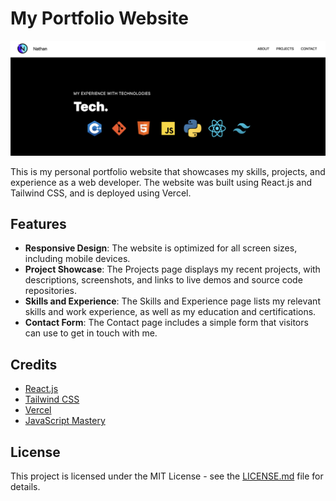 # My Portfolio Website

![Screenshot of My Portfolio Website](./screenshot.png)

This is my personal portfolio website that showcases my skills, projects, and experience as a web developer. The website was built using React.js and Tailwind CSS, and is deployed using Vercel.

## Features

- **Responsive Design**: The website is optimized for all screen sizes, including mobile devices.
- **Project Showcase**: The Projects page displays my recent projects, with descriptions, screenshots, and links to live demos and source code repositories.
- **Skills and Experience**: The Skills and Experience page lists my relevant skills and work experience, as well as my education and certifications.
- **Contact Form**: The Contact page includes a simple form that visitors can use to get in touch with me.

## Credits

- [React.js](https://reactjs.org/)
- [Tailwind CSS](https://tailwindcss.com/)
- [Vercel](https://vercel.com/)
- [JavaScript Mastery](https://www.youtube.com/@javascriptmastery)

## License

This project is licensed under the MIT License - see the [LICENSE.md](LICENSE.md) file for details.
